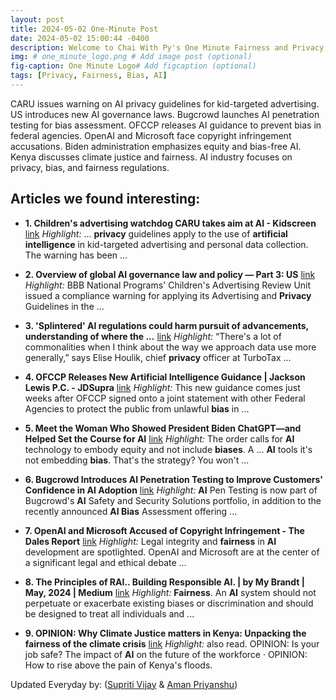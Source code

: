 ```yaml
---
layout: post
title: 2024-05-02 One-Minute Post
date: 2024-05-02 15:00:44 -0400
description: Welcome to Chai With Py's One Minute Fairness and Privacy, which aims to provide you the current happenings in the world of Fairness, Privacy, and AI.
img: # one_minute_logo.png # Add image post (optional)
fig-caption: One Minute Logo# Add figcaption (optional)
tags: [Privacy, Fairness, Bias, AI]
---
```


CARU issues warning on AI privacy guidelines for kid-targeted advertising. US introduces new AI governance laws. Bugcrowd launches AI penetration testing for bias assessment. OFCCP releases AI guidance to prevent bias in federal agencies. OpenAI and Microsoft face copyright infringement accusations. Biden administration emphasizes equity and bias-free AI. Kenya discusses climate justice and fairness. AI industry focuses on privacy, bias, and fairness regulations.

## Articles we found interesting:

- **1. Children&#39;s advertising watchdog CARU takes aim at <b>AI</b> - Kidscreen** [link](https://kidscreen.com/2024/05/02/childrens-advertising-watchdog-caru-takes-aim-at-ai/)
_Highlight:_ ... <b>privacy</b> guidelines apply to the use of <b>artificial intelligence</b> in kid-targeted advertising and personal data collection. The warning has been&nbsp;...

- **2. Overview of global <b>AI</b> governance law and policy — Part 3: US** [link](https://iapp.org/news/a/overview-of-global-ai-governance-law-and-policy-part-3-us/)
_Highlight:_ BBB National Programs&#39; Children&#39;s Advertising Review Unit issued a compliance warning for applying its Advertising and <b>Privacy</b> Guidelines in the&nbsp;...

- **3. &#39;Splintered&#39; <b>AI</b> regulations could harm pursuit of advancements, understanding of where the ...** [link](https://fortune.com/2024/05/02/splintered-ai-regulations-could-harm-pursuit-of-advancements-understanding-of-where-the-guardrails-lie/)
_Highlight:_ “There&#39;s a lot of commonalities when I think about the way we approach data use more generally,” says Elise Houlik, chief <b>privacy</b> officer at TurboTax&nbsp;...

- **4. OFCCP Releases New <b>Artificial Intelligence</b> Guidance | Jackson Lewis P.C. - JDSupra** [link](https://www.jdsupra.com/legalnews/ofccp-releases-new-artificial-8356921/)
_Highlight:_ This new guidance comes just weeks after OFCCP signed onto a joint statement with other Federal Agencies to protect the public from unlawful <b>bias</b> in&nbsp;...

- **5. Meet the Woman Who Showed President Biden ChatGPT—and Helped Set the Course for <b>AI</b>** [link](https://www.wired.com/story/arati-prabhakar-ostp-biden-science-tech-adviser/)
_Highlight:_ The order calls for <b>AI</b> technology to embody equity and not include <b>biases</b>. A ... <b>AI</b> tools it&#39;s not embedding <b>bias</b>. That&#39;s the strategy? You won&#39;t&nbsp;...

- **6. Bugcrowd Introduces <b>AI</b> Penetration Testing to Improve Customers&#39; Confidence in <b>AI</b> Adoption** [link](https://www.prnewswire.com/news-releases/bugcrowd-introduces-ai-penetration-testing-to-improve-customers-confidence-in-ai-adoption-302132736.html)
_Highlight:_ <b>AI</b> Pen Testing is now part of Bugcrowd&#39;s <b>AI</b> Safety and Security Solutions portfolio, in addition to the recently announced <b>AI Bias</b> Assessment offering&nbsp;...

- **7. OpenAI and Microsoft Accused of Copyright Infringement - The Dales Report** [link](https://thedalesreport.com/ai-technology/openai-and-microsoft-accused-of-copyright-infringement/)
_Highlight:_ Legal integrity and <b>fairness</b> in <b>AI</b> development are spotlighted. OpenAI and Microsoft are at the center of a significant legal and ethical debate&nbsp;...

- **8. The Principles of RAI.. Building Responsible <b>AI</b>. | by My Brandt | May, 2024 | Medium** [link](https://medium.com/%40mybrandt/the-principles-of-rai-7d39286d4841)
_Highlight:_ <b>Fairness</b>. An <b>AI</b> system should not perpetuate or exacerbate existing biases or discrimination and should be designed to treat all individuals and&nbsp;...

- **9. OPINION: Why Climate Justice matters in Kenya: Unpacking the <b>fairness</b> of the climate crisis** [link](https://www.citizen.digital/opinion-blogs/opinion-why-climate-justice-matters-in-kenya-unpacking-the-fairness-of-the-climate-crisis-n341437)
_Highlight:_ also read. OPINION: Is your job safe? The impact of <b>AI</b> on the future of the workforce &middot; OPINION: How to rise above the pain of Kenya&#39;s floods.


Updated Everyday by: (<a href="https://supritivijay.github.io/">Supriti Vijay</a> & <a href="https://amanpriyanshu.github.io/">Aman Priyanshu</a>)
